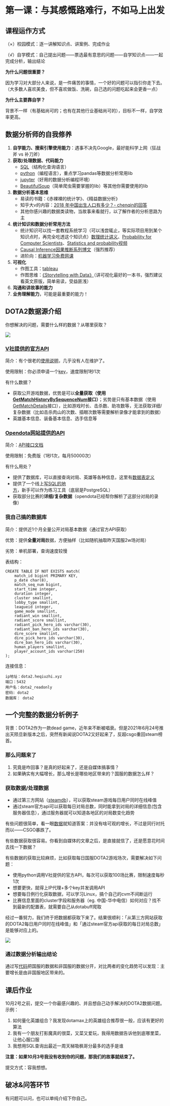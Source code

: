 # 第一课：与其感慨路难行，不如马上出发

## 课程运作方式

（×）校园模式：逐一讲解知识点、讲案例、完成作业

（√）自学模式：自己提出问题——票选最有意思的问题——自学知识点——一起完成分析，输出结论

**为什么问题很重要？**

因为学习对大部分人来说，是一件痛苦的事情，一个好的问题可以指引你走下去。（大多数人喜欢美食，但不喜欢做饭、洗碗，自己选的问题吃起来会更香一点）

**为什么主要靠自学？**

背景不一样（有基础尚可的；也有在其他行业基础尚可的），目标不一样，自学效率更高。

## 数据分析师的自我修养

1. **自学能力、搜索引擎使用能力**：遇事不决先Google，最好能科学上网（狂战斧 vs 补刀斧）
2. **获取/处理数据、代码能力**
   * [SQL](https://www.liaoxuefeng.com/wiki/1177760294764384)（结构化查询语言）
   * [python](https://www.liaoxuefeng.com/wiki/1016959663602400)（编程语言），重点学习pandas等数据分析常用lib
   * [jupyter](https://jupyter.org/)（好用的数据分析编程环境）
   * [BeautifulSoup](https://www.crummy.com/software/BeautifulSoup/bs4/doc/)（简单爬虫需要掌握的lib）等其他你需要使用的lib
3. **数据分析基本思维**
   * 易读的书籍：《赤裸裸的统计学》、《精益数据分析》
   * 知乎大v的内容：[2018 年中国出生人口有多少？- chenqin的回答](https://www.zhihu.com/question/306388374/answer/571155588)
   * 其他你感兴趣的数据类读物，当故事来看就行，以了解作者的分析思路为主
4. **统计知识和数据分析常用方法**
   * 统计知识可以找一套教程系统学习（可以浅尝辄止，等实际项目用到某个知识点时，再完全吃透这个知识点）[数理统计讲义](https://bookdown.org/hezhijian/book/)、[Probability for Computer Scientists](http://web.stanford.edu/class/cs109/)、[Statistics and probability视频](https://www.khanacademy.org/math/statistics-probability)
   * [Causal Inference因果推断系列博文](https://matheusfacure.github.io/python-causality-handbook/landing-page.html)（强烈推荐）
   * 进阶向：[机器学习免费网课](https://www.coursera.org/learn/machine-learning)
5. **可视化**
   * 作图工具：[tableau](https://www.tableau.com/)
   * 作图思维：[《Storytelling with Data》](http://www.bdbanalytics.ir/media/1123/storytelling-with-data-cole-nussbaumer-knaflic.pdf)（讲可视化最好的一本书，强烈建议看英文原版，简单易读，受益匪浅）
6. **沟通和讲故事的能力**
7. **业务理解能力**，可能是最重要的能力！

## **DOTA2数据源介绍**

你想解决的问题，需要什么样的数据？从哪里获取？



![](https://docimg2.docs.qq.com/image/bimXqzqc9EKfg6yY6GbtlQ.png?w=760&h=681)

### [V社提供的官方API](https://wiki.teamfortress.com/wiki/WebAPI)

简介：有个很老的[使用说明](https://dev.dota2.com/forum/dota-2/spectating/replays/webapi/60177-things-you-should-know-before-starting?t=58317)，几乎没有人在维护了。

使用限制：你必须申请一个[key](https://steamcommunity.com/dev)，速度限制1秒1次

有什么数据？

* 获取公开游戏数据，优势是可以**全量获取（使用[GetMatchHistoryBySequenceNum](http://api.steampowered.com/IDOTA2Match_570/GetMatchHistoryBySequenceNum/v1?key=FB655E7ACD863EBF570EA433B78A5ED5&start_at_match_seq_num=5090610639&matches_requested=2)接口）**；劣势是只有基本数据（使用[GetMatchDetails](https://api.steampowered.com/IDOTA2Match_570/GetMatchDetails/v1?key=FB655E7ACD863EBF570EA433B78A5ED5&match_id=6081649693)接口），比如游戏时长、击杀数、助攻数等，无法获取详细/复杂数据（比如击杀肉山的次数、插眼次数等需要解析录像才能拿到的数据）
* 英雄基本信息、装备基本信息、选手信息等

### [Opendota网站提供的API](https://www.opendota.com/api-keys)

简介：[API接口文档](https://docs.opendota.com/)

使用限制：免费版（1秒1次，每月50000次）

有什么用处？

* 提供了数据库，可以直接查询对局、英雄等各种信息，这里有[数据表定义](https://github.com/odota/core/blob/master/sql/create_tables.sql)
* 提供了一个线上[写SQL的地方](https://www.opendota.com/explorer?minDate=2021-08-11T04%3A39%3A45.904Z)，新手可以作为练习工具（底层是PostgreSQL）
* 获取部分比赛的**详细/复杂数据**（opendota已经帮你解析了这部分对局的录像）

### 我自己搞的数据库

简介：提供近1个月全量公开对局基本数据（通过官方API获取） 

优势：提供**全量对局**数据，方便抽样（比如随机抽取昨天国服2w场对局）

劣势：单机部署，查询速度较慢

表结构：

```text
CREATE TABLE IF NOT EXISTS match(
    match_id bigint PRIMARY KEY,
    p_date char(8),
    match_seq_num bigint,
    start_time integer,
    duration integer,
    cluster smallint,
    lobby_type smallint,
    leagueid integer,
    game_mode smallint,
    radiant_win smallint,
    radiant_score smallint,
    radiant_pick_hero_ids varchar(30),
    radiant_ban_hero_ids varchar(30),
    dire_score smallint,
    dire_pick_hero_ids varchar(30),
    dire_ban_hero_ids varchar(30),
    human_players smallint,
    player_account_ids varchar(250)
);
```

连接信息：

```text
ip地址：dota2.heqiuzhi.xyz
端口：5432
用户名：dota2_readonly
密码: dota2
数据库： dota2
```

## 一个完整的数据分析例子

背景：DOTA2作为一款dead game，近年来不断被唱衰。但是2021年6月24号推出天陨旦新版本之后，突然有新闻说DOTA2又好起来了，反超csgo重回steam榜首。

### **那么问题来了**

1. 究竟是咋回事？是真的好起来了，还是自媒体搞事情？
2. 如果确实有大幅增长，那么增长是哪些地区带来的？国服的数据怎么样？

### **获取数据/处理数据**

* 通过第三方网站（[steamdb](https://steamdb.info/graph/?compare=570,730)），可以获取steam游戏每日用户同时在线峰值
* 通过steam官方api可以获取每日对局总数，同时能拿到对局的详细信息\(包含服务器信息），通过服务器就可以知道各地区的对局数变化趋势

有些问题很简单，看一眼[数据](https://steamdb.info/graph/?compare=570,730)就知道答案：并没有啥可观的增长，不过是同行衬托而以——CSGO暴跌了。

有些数据获取很容易。你看到自媒体的文章之后，是直接就信了，还是愿意花时间去找一下数据？

有些数据的获取比较麻烦，比如获取每日国服DOTA2游戏场次，需要解决如下问题：

* 使用python调用V社提供的官方API，每次可以获取100场比赛，限制速度每秒1次
* 想要更快，就得上IP代理+多个key并发调用API
* 想要每日例行化获取数据，可以学习Linux，搞个自己的cvm不间断运行
* 比赛信息里面的cluster字段和服务器（eg. 中国-华中电信）如何对应？找不到最新的配置表，就需要自己从dotabuff爬取

经过一番努力，我们终于把数据都获取下来了。结果很顺利：「从第三方网站获取的DOTA2每日用户同时在线峰值」和「通过steam官方api获取的每日对局总数」是能够对应上的。

![](https://docimg2.docs.qq.com/image/0NoFr6o5kdhzof91NRziSA.png?w=766&h=403)

### **通过数据分析输出结论**

通过写[代码](https://github.com/dota2heqiuzhi/dota2_data_analysis_tutorial/blob/d25525f51d4d2806df425c52022ab1c50bb10bf6/%E7%AC%AC%E4%B8%80%E8%AF%BE/%E5%A4%A9%E9%99%A8%E6%97%A6%E4%B8%8A%E7%BA%BF%E5%90%8E%E5%9B%BD%E6%9C%8D%E6%95%B0%E6%8D%AE%E5%8F%98%E5%8C%96.ipynb)把国服的数据和非国服的数据分开，对比两者的变化趋势可以发现：主要增长是由非国服地区带来的。

## 课后作业

10月2号之前，提交一个你最感兴趣的、并且想自己动手解决的DOTA2数据问题。示例：

1. 如何量化英雄组合？我发现dotamax上的英雄组合推荐很一般，应该有更好的算法
2. 我有一个朋友打影魔真的很菜，又菜又爱玩，我得用数据告诉他到底哪里菜，让他心服口服
3. 我想用SQL查询出最近一周天梯吸枫哥分最多的选手是谁

**注意：如果10月3号我没有收到你的问题，那我们的故事就结束了。**

提交方式：容我想想。

## 破冰&问答环节

有问题可以问，也可以单纯介绍下你自己。

